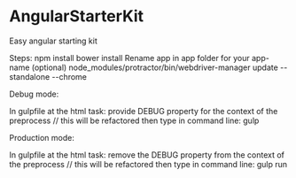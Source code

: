 # AngularStarterKit
Easy angular starting kit

Steps:
npm install
bower install
Rename app in app folder for your app-name (optional)
node_modules/protractor/bin/webdriver-manager update --standalone --chrome

Debug mode: 

In gulpfile at the html task: provide DEBUG property for the context of the preprocess // this will be refactored
then type in command line: gulp

Production mode:
 
In gulpfile at the html task: remove the DEBUG property from the context of the preprocess // this will be refactored
then type in command line: gulp run
